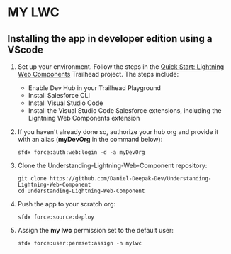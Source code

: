 # MY LWC

## Installing the app in developer edition using a VScode

1. Set up your environment. Follow the steps in the [Quick Start: Lightning Web Components](https://trailhead.salesforce.com/content/learn/projects/quick-start-lightning-web-components/) Trailhead project. The steps include:

    - Enable Dev Hub in your Trailhead Playground
    - Install Salesforce CLI
    - Install Visual Studio Code
    - Install the Visual Studio Code Salesforce extensions, including the Lightning Web Components extension

1. If you haven't already done so, authorize your hub org and provide it with an alias (**myDevOrg** in the command below):
    ```
    sfdx force:auth:web:login -d -a myDevOrg
    ```
1. Clone the Understanding-Lightning-Web-Component repository:

    ```
    git clone https://github.com/Daniel-Deepak-Dev/Understanding-Lightning-Web-Component
    cd Understanding-Lightning-Web-Component
    ```
1. Push the app to your scratch org:

    ```
    sfdx force:source:deploy
    ```
1. Assign the **my lwc** permission set to the default user:

    ```
    sfdx force:user:permset:assign -n mylwc
    ```

